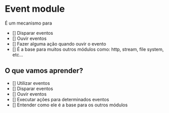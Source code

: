 # Event module

É um mecanismo para
* [] Disparar eventos
* [] Ouvir eventos
* [] Fazer alguma ação quando ouvir o evento
* [] É a base para muitos outros módulos como: http, stream, file system, etc...

## O que vamos aprender?
* [] Utilizar eventos
* [] Disparar eventos
* [] Ouvir eventos
* [] Executar ações para determinados eventos
* [] Entender como ele é a base para os outros módulos